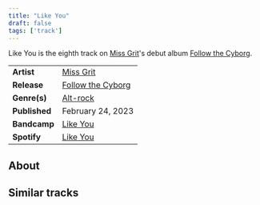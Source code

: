 ```yaml
---
title: "Like You"
draft: false
tags: ['track']
---
```


Like You is the eighth track on [Miss Grit](artists/Miss%20Grit.md)'s debut album [Follow the Cyborg](releases/Miss%Grit/Follow%the%Cyborg.md).

|                  |                                                                                                 |
| ---------------- | ----------------------------------------------------------------------------------------------- |
| **Artist**       | [Miss Grit](artists/Miss%20Grit.md)                                                             |
| **Release**      | [Follow the Cyborg](releases/Miss%Grit/Follow%the%Cyborg.md)                                    |
| **Genre(s)**     | [Alt-rock](genres/Alt-rock.md)                                                                  |
| **Published**    | February 24, 2023                                                                               |
| **Bandcamp**     | [Like You](https://missgrit.bandcamp.com/track/like-you-2)                                      |
| **Spotify**      | [Like You](https://open.spotify.com/track/19UqVT2WgSz39uvT28mCHg?si=c9a66b7128eb4c2e)           |

## About


## Similar tracks
